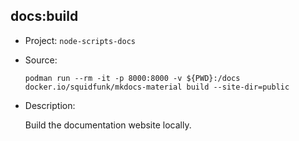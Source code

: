 ## docs:build

-   Project: `node-scripts-docs`
-   Source:

    ```shell
    podman run --rm -it -p 8000:8000 -v ${PWD}:/docs docker.io/squidfunk/mkdocs-material build --site-dir=public
    ```

-   Description:

    Build the documentation website locally.
